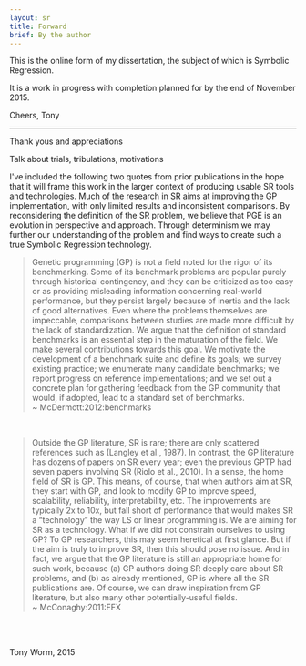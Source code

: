 ```yaml
---
layout: sr
title: Forward
brief: By the author
---
```




This is the online form of my dissertation,
the subject of which is Symbolic Regression.

It is a work in progress with completion
planned for by the end of November 2015.

Cheers,
Tony

--- 

Thank yous and appreciations

Talk about trials, tribulations, motivations




I've included the following 
two quotes from prior publications
in the hope that it will frame this work in the 
larger context of producing usable SR tools and technologies.
Much of the research in SR aims at improving
the GP implementation, with only limited results and inconsistent comparisons.
By reconsidering the definition of the SR problem,
we believe that PGE is an evolution in perspective and approach.
Through determinism 
we may further our understanding of the problem
and find ways 
to create such a true Symbolic Regression technology.

<blockquote>
	
Genetic programming (GP) is not a field noted for the rigor
of its benchmarking. Some of its benchmark problems are
popular purely through historical contingency, and they can
be criticized as too easy or as providing misleading information 
concerning real-world performance, but they persist
largely because of inertia and the lack of good alternatives.
Even where the problems themselves are impeccable, comparisons 
between studies are made more difficult by the lack
of standardization. We argue that the definition of standard
benchmarks is an essential step in the maturation of the
field. We make several contributions towards this goal. We
motivate the development of a benchmark suite and define
its goals; we survey existing practice; we enumerate many
candidate benchmarks; we report progress on reference 
implementations; and we set out a concrete plan for gathering
feedback from the GP community that would, if adopted,
lead to a standard set of benchmarks.
<br>
<span class="right">
	~ McDermott:2012:benchmarks
</span>
</blockquote>

<br>

<blockquote>
	
Outside the GP literature, SR is rare; there are only scattered references such
as (Langley et al., 1987). In contrast, the GP literature has dozens of papers on
SR every year; even the previous GPTP had seven papers involving SR (Riolo
et al., 2010). In a sense, the home field of SR is GP. This means, of course,
that when authors aim at SR, they start with GP, and look to modify GP to
improve speed, scalability, reliability, interpretability, etc. The improvements
are typically 2x to 10x, but fall short of performance that would makes SR a
“technology” the way LS or linear programming is.
We are aiming for SR as a technology. What if we did not constrain ourselves
to using GP? To GP researchers, this may seem heretical at first glance. But if
the aim is truly to improve SR, then this should pose no issue. And in fact, we
argue that the GP literature is still an appropriate home for such work, because
(a) GP authors doing SR deeply care about SR problems, and (b) as already
mentioned, GP is where all the SR publications are. Of course, we can draw
inspiration from GP literature, but also many other potentially-useful fields.
<br>
<span class="right">
	~ McConaghy:2011:FFX
</span>
</blockquote>

<br><br>

Tony Worm, 2015


<br><br>

